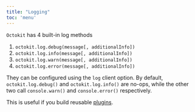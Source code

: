 ```yaml
---
title: "Logging"
toc: 'menu'
---
```


`Octokit` has 4 built-in log methods

1. `octokit.log.debug(message[, additionalInfo])`
2. `octokit.log.info(message[, additionalInfo])`
3. `octokit.log.warn(message[, additionalInfo])`
4. `octokit.log.error(message[, additionalInfo])`

They can be configured using the `log` client option. By default, `octokit.log.debug()` and `octokit.log.info()` are no-ops, while the other two call `console.warn()` and `console.error()` respectively.

This is useful if you build reusable [plugins](#plugins).
